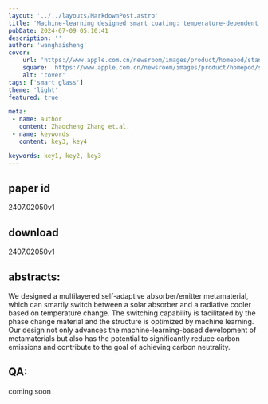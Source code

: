 ```yaml
---
layout: '../../layouts/MarkdownPost.astro'
title: 'Machine-learning designed smart coating: temperature-dependent self-adaptation between a solar absorber and a radiative cooler'
pubDate: 2024-07-09 05:10:41
description: ''
author: 'wanghaisheng'
cover:
    url: 'https://www.apple.com.cn/newsroom/images/product/homepod/standard/Apple-HomePod-hero-230118_big.jpg.large_2x.jpg'
    square: 'https://www.apple.com.cn/newsroom/images/product/homepod/standard/Apple-HomePod-hero-230118_big.jpg.large_2x.jpg'
    alt: 'cover'
tags: ['smart glass'] 
theme: 'light'
featured: true

meta:
 - name: author
   content: Zhaocheng Zhang et.al.
 - name: keywords
   content: key3, key4

keywords: key1, key2, key3
---
```


## paper id
2407.02050v1
## download
[2407.02050v1](http://arxiv.org/abs/2407.02050v1)
## abstracts:
We designed a multilayered self-adaptive absorber/emitter metamaterial, which can smartly switch between a solar absorber and a radiative cooler based on temperature change. The switching capability is facilitated by the phase change material and the structure is optimized by machine learning. Our design not only advances the machine-learning-based development of metamaterials but also has the potential to significantly reduce carbon emissions and contribute to the goal of achieving carbon neutrality.
## QA:
coming soon
